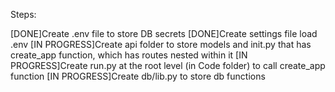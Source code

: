 Steps:

[DONE]Create .env file to store DB secrets
[DONE]Create settings file load .env
[IN PROGRESS]Create api folder to store models and init.py that has create_app function, which has routes nested within it
[IN PROGRESS]Create run.py at the root level (in Code folder) to call create_app function
[IN PROGRESS]Create db/lib.py to store db functions

